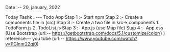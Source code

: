 Date :-- 20, january, 2022

Today Tashk : --- Todo App
Stap 1 :- Start npm
Stap 2 :- Create a  components file in (src)
Stap 3 :- Create a two file in src->  components
            1. TodoForm.js
             2. TodoList.js
Stap 3 :- App.js
            (use Map file)
Stap 4 :- App.css  
            (Use Bootstrap (url:-- https://getbootstrap.com/docs/5.1/customize/color/) )
        reference:-- you tube (url:-- https://www.youtube.com/watch?v=PGlnnr22qj0)
 
